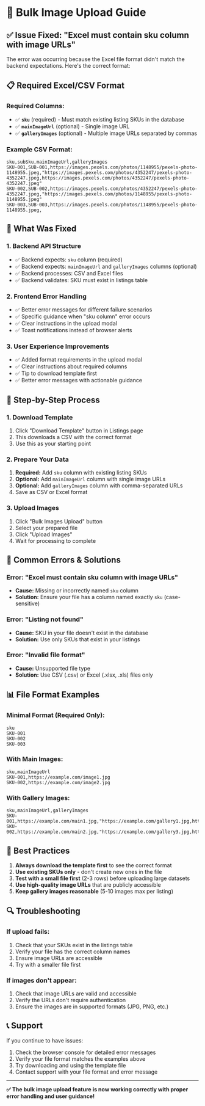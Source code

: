 # 📸 Bulk Image Upload Guide

## ✅ Issue Fixed: "Excel must contain sku column with image URLs"

The error was occurring because the Excel file format didn't match the backend expectations. Here's the correct format:

## 📋 Required Excel/CSV Format

### **Required Columns:**
- ✅ **`sku`** (required) - Must match existing listing SKUs in the database
- ✅ **`mainImageUrl`** (optional) - Single image URL
- ✅ **`galleryImages`** (optional) - Multiple image URLs separated by commas

### **Example CSV Format:**
```csv
sku,subSku,mainImageUrl,galleryImages
SKU-001,SUB-001,https://images.pexels.com/photos/1148955/pexels-photo-1148955.jpeg,"https://images.pexels.com/photos/4352247/pexels-photo-4352247.jpeg,https://images.pexels.com/photos/4352247/pexels-photo-4352247.jpeg"
SKU-002,SUB-002,https://images.pexels.com/photos/4352247/pexels-photo-4352247.jpeg,"https://images.pexels.com/photos/1148955/pexels-photo-1148955.jpeg"
SKU-003,SUB-003,https://images.pexels.com/photos/1148955/pexels-photo-1148955.jpeg,
```

## 🔧 What Was Fixed

### **1. Backend API Structure**
- ✅ Backend expects: `sku` column (required)
- ✅ Backend expects: `mainImageUrl` and `galleryImages` columns (optional)
- ✅ Backend processes: CSV and Excel files
- ✅ Backend validates: SKU must exist in listings table

### **2. Frontend Error Handling**
- ✅ Better error messages for different failure scenarios
- ✅ Specific guidance when "sku column" error occurs
- ✅ Clear instructions in the upload modal
- ✅ Toast notifications instead of browser alerts

### **3. User Experience Improvements**
- ✅ Added format requirements in the upload modal
- ✅ Clear instructions about required columns
- ✅ Tip to download template first
- ✅ Better error messages with actionable guidance

## 📝 Step-by-Step Process

### **1. Download Template**
1. Click "Download Template" button in Listings page
2. This downloads a CSV with the correct format
3. Use this as your starting point

### **2. Prepare Your Data**
1. **Required:** Add `sku` column with existing listing SKUs
2. **Optional:** Add `mainImageUrl` column with single image URLs
3. **Optional:** Add `galleryImages` column with comma-separated URLs
4. Save as CSV or Excel format

### **3. Upload Images**
1. Click "Bulk Images Upload" button
2. Select your prepared file
3. Click "Upload Images"
4. Wait for processing to complete

## 🚨 Common Errors & Solutions

### **Error: "Excel must contain sku column with image URLs"**
- **Cause:** Missing or incorrectly named `sku` column
- **Solution:** Ensure your file has a column named exactly `sku` (case-sensitive)

### **Error: "Listing not found"**
- **Cause:** SKU in your file doesn't exist in the database
- **Solution:** Use only SKUs that exist in your listings

### **Error: "Invalid file format"**
- **Cause:** Unsupported file type
- **Solution:** Use CSV (.csv) or Excel (.xlsx, .xls) files only

## 📊 File Format Examples

### **Minimal Format (Required Only):**
```csv
sku
SKU-001
SKU-002
SKU-003
```

### **With Main Images:**
```csv
sku,mainImageUrl
SKU-001,https://example.com/image1.jpg
SKU-002,https://example.com/image2.jpg
```

### **With Gallery Images:**
```csv
sku,mainImageUrl,galleryImages
SKU-001,https://example.com/main1.jpg,"https://example.com/gallery1.jpg,https://example.com/gallery2.jpg"
SKU-002,https://example.com/main2.jpg,"https://example.com/gallery3.jpg,https://example.com/gallery4.jpg"
```

## 🎯 Best Practices

1. **Always download the template first** to see the correct format
2. **Use existing SKUs only** - don't create new ones in the file
3. **Test with a small file first** (2-3 rows) before uploading large datasets
4. **Use high-quality image URLs** that are publicly accessible
5. **Keep gallery images reasonable** (5-10 images max per listing)

## 🔍 Troubleshooting

### **If upload fails:**
1. Check that your SKUs exist in the listings table
2. Verify your file has the correct column names
3. Ensure image URLs are accessible
4. Try with a smaller file first

### **If images don't appear:**
1. Check that image URLs are valid and accessible
2. Verify the URLs don't require authentication
3. Ensure the images are in supported formats (JPG, PNG, etc.)

## 📞 Support

If you continue to have issues:
1. Check the browser console for detailed error messages
2. Verify your file format matches the examples above
3. Try downloading and using the template file
4. Contact support with your file format and error message

---

**✅ The bulk image upload feature is now working correctly with proper error handling and user guidance!**
